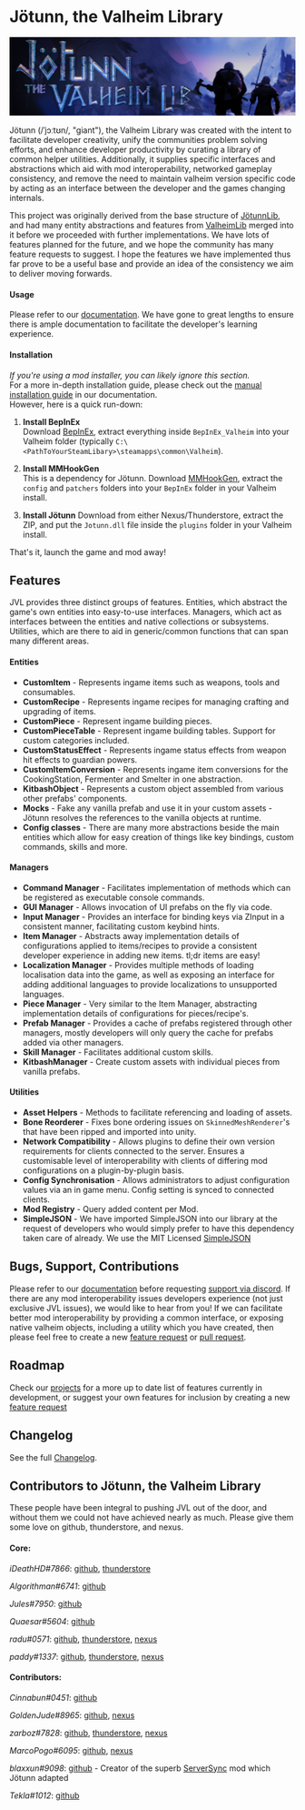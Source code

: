 ﻿# Jötunn, the Valheim Library
![Banner](JotunnLib/Documentation/images/banner.png)

Jötunn (/ˈjɔːtʊn/, "giant"), the Valheim Library was created with the intent to facilitate developer creativity, unify the communities problem solving efforts, and enhance developer productivity by curating a library of common helper utilities. Additionally, it supplies specific interfaces and abstractions which aid with mod interoperability, networked gameplay consistency, and remove the need to maintain valheim version specific code by acting as an interface between the developer and the games changing internals.

This project was originally derived from the base structure of [JötunnLib](https://github.com/jotunnlib/jotunnlib), and had many entity abstractions and features from [ValheimLib](https://github.com/Valheim-Modding/ValheimLib) merged into it before we proceeded with further implementations. We have lots of features planned for the future, and we hope the community has many feature requests to suggest. I hope the features we have implemented thus far prove to be a useful base and provide an idea of the consistency we aim to deliver moving forwards.

#### Usage
Please refer to our [documentation](https://valheim-modding.github.io/Jotunn/). We have gone to great lengths to ensure there is ample documentation to facilitate the developer's learning experience.

#### Installation
_If you're using a mod installer, you can likely ignore this section._  
For a more in-depth installation guide, please check out the [manual installation guide](https://valheim-modding.github.io/Jotunn/guides/installation.html) in our documentation.  
However, here is a quick run-down:

1. **Install BepInEx**  
Download [BepInEx](https://valheim.thunderstore.io/package/denikson/BepInExPack_Valheim/), extract everything inside `BepInEx_Valheim` into your Valheim folder (typically `C:\<PathToYourSteamLibary>\steamapps\common\Valheim`).

2. **Install MMHookGen**  
This is a dependency for Jötunn. Download [MMHookGen](https://valheim.thunderstore.io/package/ValheimModding/HookGenPatcher/), extract the `config` and `patchers` folders into your `BepInEx` folder in your Valheim install.

3. **Install Jötunn**
Download from either Nexus/Thunderstore, extract the ZIP, and put the `Jotunn.dll` file inside the `plugins` folder in your Valheim install.

That's it, launch the game and mod away!

## Features
JVL provides three distinct groups of features. Entities, which abstract the game's own entities into easy-to-use interfaces. Managers, which act as interfaces between the entities and native collections or subsystems. Utilities, which are there to aid in generic/common functions that can span many different areas.

#### Entities
- **CustomItem** - Represents ingame items such as weapons, tools and consumables.
- **CustomRecipe** - Represents ingame recipes for managing crafting and upgrading of items.
- **CustomPiece** - Represent ingame building pieces.
- **CustomPieceTable** - Represent ingame building tables. Support for custom categories included.
- **CustomStatusEffect** - Represents ingame status effects from weapon hit effects to guardian powers.
- **CustomItemConversion** - Represents ingame item conversions for the CookingStation, Fermenter and Smelter in one abstraction.
- **KitbashObject** - Represents a custom object assembled from various other prefabs' components.
- **Mocks** - Fake any vanilla prefab and use it in your custom assets - Jötunn resolves the references to the vanilla objects at runtime.
- **Config classes** - There are many more abstractions beside the main entities which allow for easy creation of things like key bindings, custom commands, skills and more.

#### Managers
- **Command Manager** - Facilitates implementation of methods which can be registered as executable console commands.
- **GUI Manager** - Allows invocation of UI prefabs on the fly via code.
- **Input Manager** - Provides an interface for binding keys via ZInput in a consistent manner, facilitating custom keybind hints.
- **Item Manager** - Abstracts away implementation details of configurations applied to items/recipes to provide a consistent developer experience in adding new items. tl;dr items are easy!
- **Localization Manager** - Provides multiple methods of loading localisation data into the game, as well as exposing an interface for adding additional languages to provide localizations to unsupported languages.
- **Piece Manager** - Very similar to the Item Manager, abstracting implementation details of configurations for pieces/recipe's.
- **Prefab Manager** - Provides a cache of prefabs registered through other managers, mostly developers will only query the cache for prefabs added via other managers.
- **Skill Manager** - Facilitates additional custom skills.
- **KitbashManager** - Create custom assets with individual pieces from vanilla prefabs.

#### Utilities
- **Asset Helpers** - Methods to facilitate referencing and loading of assets.
- **Bone Reorderer** - Fixes bone ordering issues on `SkinnedMeshRenderer`'s that have been ripped and imported into unity.
- **Network Compatibility** - Allows plugins to define their own version requirements for clients connected to the server. Ensures a customisable level of interoperability with clients of differing mod configurations on a plugin-by-plugin basis.
- **Config Synchronisation** - Allows administrators to adjust configuration values via an in game menu. Config setting is synced to connected clients.
- **Mod Registry** - Query added content per Mod.
- **SimpleJSON** - We have imported SimpleJSON into our library at the request of developers who would simply prefer to have this dependency taken care of already. We use the MIT Licensed [SimpleJSON](https://simplejson.readthedocs.io/en/latest/)

## Bugs, Support, Contributions
Please refer to our [documentation](https://valheim-modding.github.io/Jotunn/) before requesting [support via discord](https://discord.gg/DdUt6g7gyA). If there are any mod interoperability issues developers experience (not just exclusive JVL issues), we would like to hear from you! If we can facilitate better mod interoperability by providing a common interface, or exposing native valheim objects, including a utility which you have created, then please feel free to create a new [feature request](https://github.com/Valheim-Modding/Jotunn/issues/new?assignees=&labels=&template=feature_request.md&title=%5BFEATURE%5D) or [pull request](https://github.com/Valheim-Modding/Jotunn/pulls).

## Roadmap
Check our [projects](https://github.com/Valheim-Modding/Jotunn/projects) for a more up to date list of features currently in development, or suggest your own features for inclusion by creating a new [feature request](https://github.com/Valheim-Modding/Jotunn/issues/new?assignees=&labels=&template=feature_request.md&title=%5BFEATURE%5D)

## Changelog

See the full [Changelog](https://github.com/Valheim-Modding/Jotunn/blob/prod/CHANGELOG.md).

## Contributors to Jötunn, the Valheim Library

These people have been integral to pushing JVL out of the door, and without them we could not have achieved nearly as much. Please give them some love on github, thunderstore, and nexus.

#### Core:

*iDeathHD#7866*: [github](https://github.com/xiaoxiao921), [thunderstore](https://valheim.thunderstore.io/package/xiaoxiao921/)

*Algorithman#6741*: [github](https://github.com/Algorithman)

*Jules#7950*: [github](https://github.com/sirskunkalot)

*Quaesar#5604*: [github](https://github.com/RatikKapoor)

*radu#0571*: [github](https://github.com/raduschirliu), [thunderstore](https://valheim.thunderstore.io/package/radu/), [nexus](https://www.nexusmods.com/users/112072898)

*paddy#1337*: [github](https://github.com/paddywaan), [thunderstore](https://valheim.thunderstore.io/package/paddywan/), [nexus](https://valheim.thunderstore.io/package/ValheimModding/)

#### Contributors:

*Cinnabun#0451*: [github](https://github.com/capnbubs)

*GoldenJude#8965*: [github](https://github.com/GoldenJude), [nexus](https://www.nexusmods.com/users/48864143?tab=user+files)

*zarboz#7828*: [github](https://github.com/sbtoonz), [thunderstore](https://valheim.thunderstore.io/package/sbtoonz/), [nexus](https://www.nexusmods.com/users/4057483)

*MarcoPogo#6095*: [github](https://github.com/MathiasDecrock), [nexus](https://www.nexusmods.com/users/3030830?tab=user+files)

*blaxxun#9098*: [github](https://github.com/blaxxun-boop) - Creator of the superb [ServerSync](https://github.com/blaxxun-boop/ServerSync) mod which Jötunn adapted

*Tekla#1012*: [github](https://github.com/T3kla/ValMods/wiki)